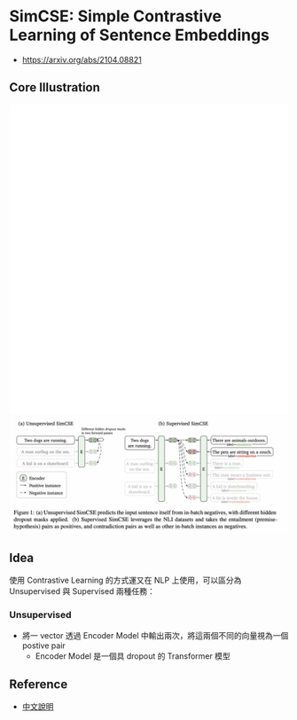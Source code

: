 #  SimCSE: Simple Contrastive Learning of Sentence Embeddings
- https://arxiv.org/abs/2104.08821

## Core Illustration
![core_simCLR](../../../assets/SimCLR.gif)
![core_CSE](../../../assets/SimCSE.png)

## Idea
使用 Contrastive Learning 的方式運又在 NLP 上使用，可以區分為Unsupervised 與 Supervised 兩種任務：
### Unsupervised
- 將一 vector 透過 Encoder Model 中輸出兩次，將這兩個不同的向量視為一個 postive pair
  - Encoder Model 是一個具 dropout 的 Transformer 模型
## Reference
- [中文說明](https://fcuai.tw/2021/05/13/simcsecontrastive-learning-nlp-sentence-embedding-sota/)